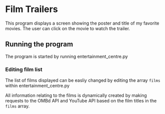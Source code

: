 # Film Trailers

This program displays a screen showing the poster and title of my favorite movies. The user can click on the movie to watch the trailer.

## Running the program

The program is started by running entertainment_centre.py

### Editing film list

The list of films displayed can be easliy changed by editing the array `films` within entertainment_centre.py

All information relating to the films is dynamically created by making requests to the OMBd API and YouTube API based on the film titles in the `films` array.